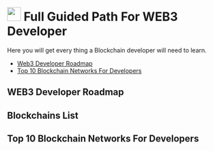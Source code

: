 # <a href="https://github.com/yashdev9274" target="_blank" rel="noreferrer"><img src="https://raw.githubusercontent.com/danielcranney/readme-generator/main/public/icons/socials/github.svg" width="32" height="32" /></a> Full Guided Path For WEB3 Developer

Here you will get every thing a Blockchain developer will need to learn. 

<ul>
<li><a href="#-web3-developer-roadmap">Web3 Developer Roadmap</a></li>
<li><a href="#-top-10-blockchain-networks-for-developers">Top 10 Blockchain Networks For Developers</a></li>
</ul>

## WEB3 Developer Roadmap

## Blockchains List

## Top 10 Blockchain Networks For Developers
